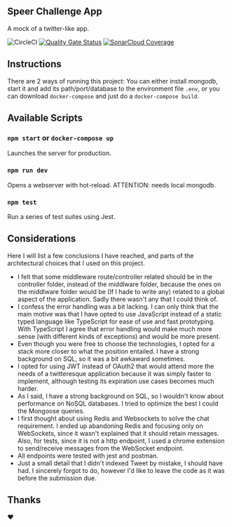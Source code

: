 ## Speer Challenge App

A mock of a twitter-like app.

![CircleCI](https://img.shields.io/circleci/build/github/franbeep/speer-challenge/main)
[![Quality Gate Status](https://sonarcloud.io/api/project_badges/measure?project=franbeep_speer-challenge&metric=alert_status)](https://sonarcloud.io/dashboard?id=franbeep_speer-challenge)
[![SonarCloud Coverage](https://sonarcloud.io/api/project_badges/measure?project=franbeep_speer-challenge&metric=coverage)](https://sonarcloud.io/component_measures/metric/coverage/list?id=franbeep_speer-challenge)

## Instructions

There are 2 ways of running this project: You can either install mongodb, start it and add its path/port/database to the environment file `.env`, or you can download `docker-compose` and just do a `docker-compose build`.

## Available Scripts

### `npm start` or `docker-compose up`

Launches the server for production.

### `npm run dev`

Opens a webserver with hot-reload. ATTENTION: needs local mongodb.

### `npm test`

Run a series of test suites using Jest.

## Considerations

Here I will list a few conclusions I have reached, and parts of the architectural choices that I used on this project.

- I felt that some middleware route/controller related should be in the controller folder, instead of the middlware folder, because the ones on the middlware folder would be (If I hade to write any) related to a global aspect of the application. Sadly there wasn't any that I could think of.
- I confess the error handling was a bit lacking. I can only think that the main motive was that I have opted to use JavaScript instead of a static typed language like TypeScript for ease of use and fast prototyping. With TypeScript I agree that error handling would make much more sense (with different kinds of exceptions) and would be more present.
- Even though you were free to choose the technologies, I opted for a stack more closer to what the position entailed. I have a strong background on SQL, so it was a bit awkaward sometimes.
- I opted for using JWT instead of OAuth2 that would attend more the needs of a twitteresque application because it was simply faster to implement, although testing its expiration use cases becomes much harder.
- As I said, I have a strong background on SQL, so I wouldn't know about performance on NoSQL databases. I tried to optimize the best I could the Mongoose queries.
- I first thought about using Redis and Websockets to solve the chat requirement. I ended up abandoning Redis and focusing only on WebSockets, since it wasn't explained that it should retain messages. Also, for tests, since it is not a http endpoint, I used a chrome extension to send/receive messages from the WebSocket endpoint.
- All endpoints were tested with jest and postman.
- Just a small detail that I didn't indexed Tweet by mistake, I should have had. I sincerely forgot to do, however I'd like to leave the code as it was before the submission due.

## Thanks

❤️
